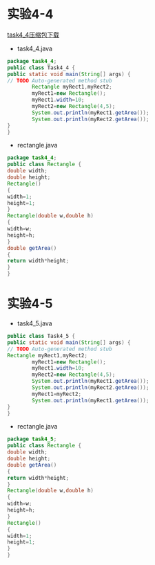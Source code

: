 # 实验4-4
[task4_4压缩包下载](https://github.com/MrMageee/mrmageee.github.io/raw/main/task4_4.rar)
- task4_4.java
```java
package task4_4;
public class Task4_4 {
public static void main(String[] args) {
// TODO Auto-generated method stub
        Rectangle myRect1,myRect2;
        myRect1=new Rectangle();
        myRect1.width=10;
        myRect2=new Rectangle(4,5);
        System.out.println(myRect1.getArea());
        System.out.println(myRect2.getArea());
}
}
```

- rectangle.java
```java
package task4_4;
public class Rectangle {
double width;
double height;
Rectangle()
{
width=1;
height=1;
}
Rectangle(double w,double h)
{
width=w;
height=h;
}
double getArea()
{
return width*height;
}
}
```

# 实验4-5

- task4_5.java
```java
public class Task4_5 {
public static void main(String[] args) {
// TODO Auto-generated method stub
Rectangle myRect1,myRect2;
        myRect1=new Rectangle();
        myRect1.width=10;
        myRect2=new Rectangle(4,5);
        System.out.println(myRect1.getArea());
        System.out.println(myRect2.getArea());
        myRect1=myRect2;
        System.out.println(myRect1.getArea());
}
}
```

- rectangle.java
```java
package task4_5;
public class Rectangle {
double width;
double height;
double getArea()
{
return width*height;
}
Rectangle(double w,double h)
{
width=w;
height=h;
}
Rectangle()
{
width=1;
height=1;
}
}
```
